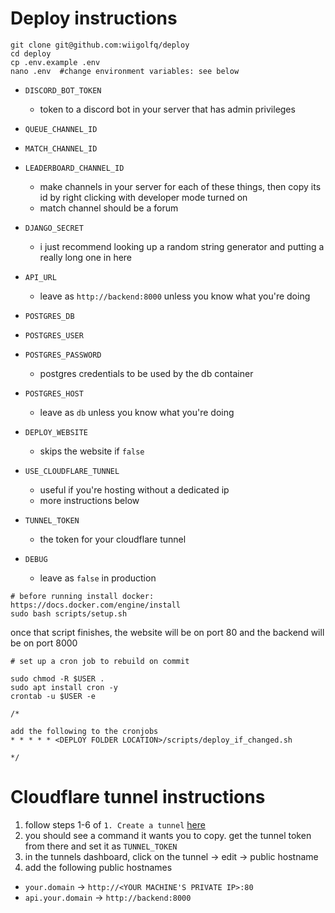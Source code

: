 # Deploy instructions

```
git clone git@github.com:wiigolfq/deploy
cd deploy
cp .env.example .env
nano .env  #change environment variables: see below
```

- `DISCORD_BOT_TOKEN`
  - token to a discord bot in your server that has admin privileges
- `QUEUE_CHANNEL_ID`
- `MATCH_CHANNEL_ID`
- `LEADERBOARD_CHANNEL_ID`
  - make channels in your server for each of these things, then copy its id by right clicking with developer mode turned on
  - match channel should be a forum
    
- `DJANGO_SECRET`
  - i just recommend looking up a random string generator and putting a really long one in here
- `API_URL`
  - leave as `http://backend:8000` unless you know what you're doing
- `POSTGRES_DB`
- `POSTGRES_USER`
- `POSTGRES_PASSWORD`
  - postgres credentials to be used by the db container
- `POSTGRES_HOST`
  - leave as `db` unless you know what you're doing
    
- `DEPLOY_WEBSITE`
  - skips the website if `false`
    
- `USE_CLOUDFLARE_TUNNEL`
  - useful if you're hosting without a dedicated ip
  - more instructions below

- `TUNNEL_TOKEN`
  - the token for your cloudflare tunnel
     
- `DEBUG`
  - leave as `false` in production
 
```
# before running install docker: https://docs.docker.com/engine/install
sudo bash scripts/setup.sh
```

once that script finishes, the website will be on port 80 and the backend will be on port 8000

```
# set up a cron job to rebuild on commit

sudo chmod -R $USER .
sudo apt install cron -y
crontab -u $USER -e

/*

add the following to the cronjobs
* * * * * <DEPLOY FOLDER LOCATION>/scripts/deploy_if_changed.sh

*/
```

# Cloudflare tunnel instructions
1. follow steps 1-6 of `1. Create a tunnel` [here](https://developers.cloudflare.com/cloudflare-one/connections/connect-networks/get-started/create-remote-tunnel#1-create-a-tunnel)
2. you should see a command it wants you to copy. get the tunnel token from there and set it as `TUNNEL_TOKEN`
3. in the tunnels dashboard, click on the tunnel -> edit -> public hostname
4. add the following public hostnames
  - `your.domain` -> `http://<YOUR MACHINE'S PRIVATE IP>:80`
  - `api.your.domain` -> `http://backend:8000`


